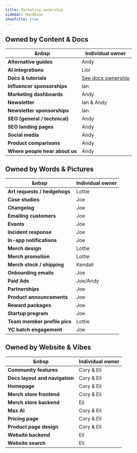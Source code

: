 ```yaml
---
title: Marketing ownership
sidebar: Handbook
showTitle: true
---
```


## Owned by Content & Docs

| &nbsp                           | **Individual owner** |
|---------------------------------|----------------------|
| **Alternative guides**          | Andy                 |
| **AI integrations**             | Lior                 |
| **Docs & tutorials**            | [See docs ownership](/handbook/content-and-docs/docs)   |
| **Influencer sponsorships**     | Ian                  |
| **Marketing dashboards**        | Andy                 |
| **Newsletter**                  | Ian & Andy           |
| **Newsletter sponsorships**     | Ian                  |
| **SEO (general / technical)**   | Andy                 |
| **SEO landing pages**           | Andy                 |
| **Social media**                | Andy                 |
| **Product comparisons**         | Andy                 |
| **Where people hear about us**  | Andy                 |

## Owned by Words & Pictures

| &nbsp                                   | **Individual owner** |
|-----------------------------------------|----------------------|
| **Art requests / hedgehogs**            | Lottie               |
| **Case studies**                        | Joe                  |
| **Changelog**                           | Joe                  |
| **Emailing customers**                  | Joe                  |
| **Events**                              | Joe                  |
| **Incident response**                   | Joe                  |
| **In-app notifications**                | Joe                  |
| **Merch design**                        | Lottie               |
| **Merch promotion**                     | Lottie               |
| **Merch stock / shipping**              | Kendall              |
| **Onboarding emails**                   | Joe                  |
| **Paid Ads**                            | Joe/Andy             |
| **Partnerships**                        | Joe                  |
| **Product announcements**               | Joe                  |
| **Reward packages**                     | Joe                  |
| **Startup program**                     | Joe                  |
| **Team member profile pics**            | Lottie               |
| **YC batch engagement**                 | Joe                  |

## Owned by Website & Vibes

| &nbsp                                   | **Individual owner** |
|-----------------------------------------|----------------------|
| **Community features**                  | Cory & Eli           |
| **Docs layout and navigation**          | Cory & Eli           |
| **Homepage**                            | Cory & Eli           |
| **Merch store frontend**                | Cory & Eli           |
| **Merch store backend**                 | Eli                  |
| **Max AI**                              | Cory & Eli           |
| **Pricing page**                        | Cory & Eli           |
| **Product page design**                 | Cory & Eli           |
| **Website backend**                     | Eli                  |
| **Website search**                      | Eli                  |


 
